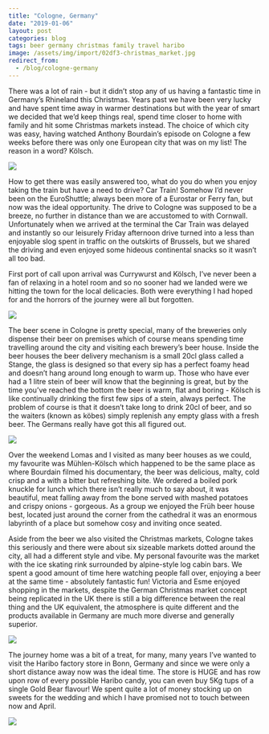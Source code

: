 ```yaml
---
title: "Cologne, Germany"
date: "2019-01-06"
layout: post
categories: blog
tags: beer germany christmas family travel haribo
image: /assets/img/import/02df3-christmas_market.jpg
redirect_from:
  - /blog/cologne-germany
---
```


There was a lot of rain - but it didn’t stop any of us having a fantastic time in Germany’s Rhineland this Christmas. Years past we have been very lucky and have spent time away in warmer destinations but with the year of smart we decided that we’d keep things real, spend time closer to home with family and hit some Christmas markets instead. The choice of which city was easy, having watched Anthony Bourdain’s episode on Cologne a few weeks before there was only one European city that was on my list! The reason in a word? Kölsch.

![][photo-1]

How to get there was easily answered too, what do you do when you enjoy taking the train but have a need to drive? Car Train! Somehow I’d never been on the EuroShuttle; always been more of a Eurostar or Ferry fan, but now was the ideal opportunity. The drive to Cologne was supposed to be a breeze, no further in distance than we are accustomed to with Cornwall. Unfortunately when we arrived at the terminal the Car Train was delayed and instantly so our leisurely Friday afternoon drive turned into a less than enjoyable slog spent in traffic on the outskirts of Brussels, but we shared the driving and even enjoyed some hideous continental snacks so it wasn’t all too bad.

First port of call upon arrival was Currywurst and Kölsch, I’ve never been a fan of relaxing in a hotel room and so no sooner had we landed were we hitting the town for the local delicacies. Both were everything I had hoped for and the horrors of the journey were all but forgotten.

![][photo-2]

The beer scene in Cologne is pretty special, many of the breweries only dispense their beer on premises which of course means spending time travelling around the city and visiting each brewery’s beer house. Inside the beer houses the beer delivery mechanism is a small 20cl glass called a Stange, the glass is designed so that every sip has a perfect foamy head and doesn’t hang around long enough to warm up. Those who have ever had a 1 litre stein of beer will know that the beginning is great, but by the time you’ve reached the bottom the beer is warm, flat and boring - Kölsch is like continually drinking the first few sips of a stein, always perfect. The problem of course is that it doesn’t take long to drink 20cl of beer, and so the waiters (known as köbes) simply replenish any empty glass with a fresh beer. The Germans really have got this all figured out.

![][photo-3]

Over the weekend Lomas and I visited as many beer houses as we could, my favourite was Mühlen-Kölsch which happened to be the same place as where Bourdain filmed his documentary, the beer was delicious, malty, cold crisp and a with a bitter but refreshing bite. We ordered a boiled pork knuckle for lunch which there isn’t really much to say about, it was beautiful, meat falling away from the bone served with mashed potatoes and crispy onions - gorgeous. As a group we enjoyed the Früh beer house best, located just around the corner from the cathedral it was an enormous labyrinth of a place but somehow cosy and inviting once seated.

Aside from the beer we also visited the Christmas markets, Cologne takes this seriously and there were about six sizeable markets dotted around the city, all had a different style and vibe. My personal favourite was the market with the ice skating rink surrounded by alpine-style log cabin bars. We spent a good amount of time here watching people fall over, enjoying a beer at the same time - absolutely fantastic fun! Victoria and Esme enjoyed shopping in the markets, despite the German Christmas market concept being replicated in the UK there is still a big difference between the real thing and the UK equivalent, the atmosphere is quite different and the products available in Germany are much more diverse and generally superior.

![][photo-5]

The journey home was a bit of a treat, for many, many years I’ve wanted to visit the Haribo factory store in Bonn, Germany and since we were only a short distance away now was the ideal time. The store is HUGE and has row upon row of every possible Haribo candy, you can even buy 5Kg tups of a single Gold Bear flavour! We spent quite a lot of money stocking up on sweets for the wedding and which I have promised not to touch between now and April.

![][photo-6]

[photo-1]: /assets/img/import/2bbcc-kolsch.jpg
[photo-2]: /assets/img/import/f2f9d-currywurst.jpg
[photo-3]: /assets/img/import/e6d3a-salon-schmitz-cologne.jpg
[photo-4]: /assets/img/import/02df3-christmas_market.jpg
[photo-5]: /assets/img/import/b09d7-cologne-christmas-tree.jpg
[photo-6]: /assets/img/import/14d07-haribo-store.jpg
